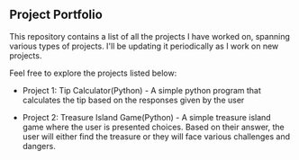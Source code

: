 ## Project Portfolio

This repository contains a list of all the projects I have worked on, spanning various types of projects. I'll be updating it periodically as I work on new projects.

Feel free to explore the projects listed below:

- Project 1: Tip Calculator(Python) - A simple python program that calculates the tip based on the responses given by the user

- Project 2: Treasure Island Game(Python) - A simple treasure island game where the user is presented choices. Based on their answer, the user will either find the treasure or they will face various challenges and dangers.
